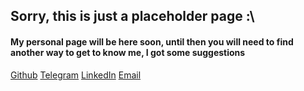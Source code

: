 ## Sorry, this is just a placeholder page :\
#### My personal page will be here soon, until then you will need to find another way to get to know me, I got some suggestions
[Github](https://github.com/Addono)
[Telegram](https://telegram.me/Addono)
[LinkedIn](https://www.linkedin.com/in/adriaan-knapen)
[Email](mailto:a.d.knapen@protonmail.com)
